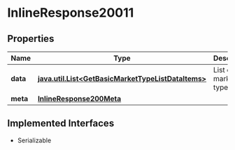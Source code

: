 

# InlineResponse20011


## Properties

Name | Type | Description | Notes
------------ | ------------- | ------------- | -------------
**data** | [**java.util.List&lt;GetBasicMarketTypeListDataItems&gt;**](GetBasicMarketTypeListDataItems.md) | List of market types. |  [optional]
**meta** | [**InlineResponse200Meta**](InlineResponse200Meta.md) |  |  [optional]


## Implemented Interfaces

* Serializable


